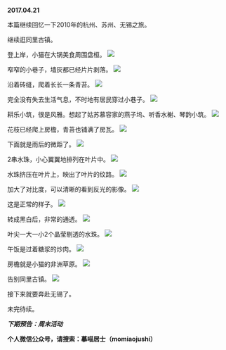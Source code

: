 
          
**2017.04.21**

本篇继续回忆一下2010年的杭州、苏州、无锡之旅。

继续逛同里古镇。

登上岸，小猫在大锅美食周围盘桓。
![](//upload-images.jianshu.io/upload_images/51001-d793fb4a6f407edd.jpg)


窄窄的小巷子，墙灰都已经片片剥落。
![](//upload-images.jianshu.io/upload_images/51001-5a933d240fdc3b63.jpg)


沿着砖缝，爬着长长一条青苔。
![](//upload-images.jianshu.io/upload_images/51001-8557594c9d69e1aa.jpg)


完全没有失去生活气息，不时地有居民穿过小巷子。
![](//upload-images.jianshu.io/upload_images/51001-d434daba5c785e68.jpg)


耕乐小筑，很是风雅。想起了姑苏慕容家的燕子坞、听香水榭、琴韵小筑。
![](//upload-images.jianshu.io/upload_images/51001-c4d1432b34ba9c7b.jpg)


花枝已经爬上房檐，青苔也铺满了房瓦。
![](//upload-images.jianshu.io/upload_images/51001-5214a25a7242d677.jpg)


下面就是雨后的微距了。
![](//upload-images.jianshu.io/upload_images/51001-30e552cec8dde56d.jpg)


2串水珠，小心翼翼地排列在叶片中。
![](//upload-images.jianshu.io/upload_images/51001-4cf087ebbe66c275.jpg)


水珠挤压在叶片上，映出了叶片的纹路。
![](//upload-images.jianshu.io/upload_images/51001-e6e7d9978edd1b91.jpg)


加大了对比度，可以清晰的看到反光的影像。
![](//upload-images.jianshu.io/upload_images/51001-cc4b1426d27789e2.jpg)


这是正常的样子。
![](//upload-images.jianshu.io/upload_images/51001-f94455187fbf0edb.jpg)


转成黑白后，非常的通透。
![](//upload-images.jianshu.io/upload_images/51001-3fb3dd15f3ca6736.jpg)


叶尖一大一小2个晶莹剔透的水珠。
![](//upload-images.jianshu.io/upload_images/51001-e3e2e8741a1f3d65.jpg)


午饭是过着糖浆的炒肉。
![](//upload-images.jianshu.io/upload_images/51001-892921d43d641d36.jpg)


房檐就是小猫的非洲草原。
![](//upload-images.jianshu.io/upload_images/51001-ee3eb97d0ae046b1.jpg)


告别同里古镇。
![](//upload-images.jianshu.io/upload_images/51001-96d0923a9de72b57.jpg)


接下来就要奔赴无锡了。

未完待续。


***下期预告：周末活动***


**个人微信公众号，请搜索：摹喵居士（momiaojushi）**

        